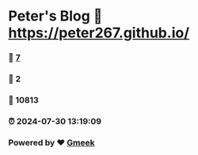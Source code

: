 # Peter's Blog :link: https://peter267.github.io/ 
### :page_facing_up: [7](https://peter267.github.io//tag.html) 
### :speech_balloon: 2 
### :hibiscus: 10813 
### :alarm_clock: 2024-07-30 13:19:09 
### Powered by :heart: [Gmeek](https://github.com/Meekdai/Gmeek)
